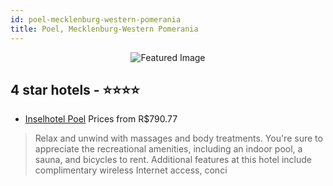 ```yaml
---
id: poel-mecklenburg-western-pomerania
title: Poel, Mecklenburg-Western Pomerania
---
```


<center><img src="https://i.travelapi.com/hotels/7000000/6290000/6283700/6283684/c83392f4_z.jpg" alt="Featured Image" /></center>


##  4 star hotels - ⭐️⭐️⭐️⭐️

-    [Inselhotel Poel](https://us.hurb.com/hotels/poel/inselhotel-poel-JNP-JP785347?cmp=18055) Prices from R$790.77
   > Relax and unwind with massages and body treatments. You're sure to appreciate the recreational amenities, including an indoor pool, a sauna, and bicycles to rent. Additional features at this hotel include complimentary wireless Internet access, conci

